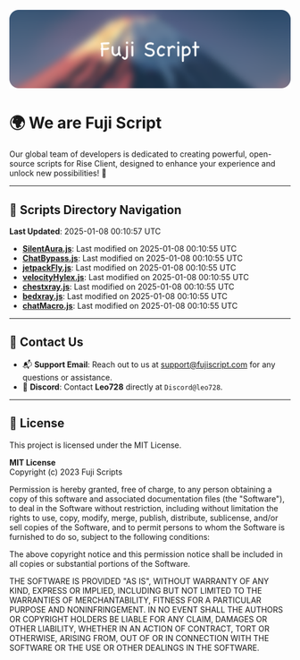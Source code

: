 ![Banner](.github/b.webp)

# 🌍 **We are Fuji Script**

Our global team of developers is dedicated to creating powerful, open-source scripts for Rise Client, designed to enhance your experience and unlock new possibilities! 🌟

---
<!-- SCRIPTS_NAVIGATION_START -->
## 📂 **Scripts Directory Navigation**

**Last Updated**: 2025-01-08 00:10:57 UTC

- **[SilentAura.js](scripts/SilentAura.js)**: Last modified on 2025-01-08 00:10:55 UTC
- **[ChatBypass.js](scripts/ChatBypass.js)**: Last modified on 2025-01-08 00:10:55 UTC
- **[jetpackFly.js](scripts/jetpackFly.js)**: Last modified on 2025-01-08 00:10:55 UTC
- **[velocityHylex.js](scripts/velocityHylex.js)**: Last modified on 2025-01-08 00:10:55 UTC
- **[chestxray.js](scripts/chestxray.js)**: Last modified on 2025-01-08 00:10:55 UTC
- **[bedxray.js](scripts/bedxray.js)**: Last modified on 2025-01-08 00:10:55 UTC
- **[chatMacro.js](scripts/chatMacro.js)**: Last modified on 2025-01-08 00:10:55 UTC

<!-- SCRIPTS_NAVIGATION_END -->

---

## 💬 **Contact Us**  
- 📬 **Support Email**: Reach out to us at [support@fujiscript.com](mailto:support@fujiscript.com) for any questions or assistance.  
- 💬 **Discord**: Contact **Leo728** directly at `Discord@leo728`.

---

## 📜 **License**

This project is licensed under the MIT License.  

**MIT License**  
Copyright (c) 2023 Fuji Scripts  

Permission is hereby granted, free of charge, to any person obtaining a copy of this software and associated documentation files (the "Software"), to deal in the Software without restriction, including without limitation the rights to use, copy, modify, merge, publish, distribute, sublicense, and/or sell copies of the Software, and to permit persons to whom the Software is furnished to do so, subject to the following conditions:  

The above copyright notice and this permission notice shall be included in all copies or substantial portions of the Software.  

THE SOFTWARE IS PROVIDED "AS IS", WITHOUT WARRANTY OF ANY KIND, EXPRESS OR IMPLIED, INCLUDING BUT NOT LIMITED TO THE WARRANTIES OF MERCHANTABILITY, FITNESS FOR A PARTICULAR PURPOSE AND NONINFRINGEMENT. IN NO EVENT SHALL THE AUTHORS OR COPYRIGHT HOLDERS BE LIABLE FOR ANY CLAIM, DAMAGES OR OTHER LIABILITY, WHETHER IN AN ACTION OF CONTRACT, TORT OR OTHERWISE, ARISING FROM, OUT OF OR IN CONNECTION WITH THE SOFTWARE OR THE USE OR OTHER DEALINGS IN THE SOFTWARE.  
